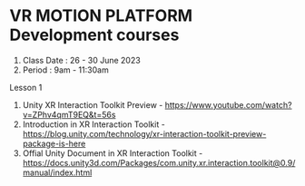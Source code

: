 # VR MOTION PLATFORM Development courses

  1. Class Date : 26 - 30 June 2023
  2. Period : 9am - 11:30am

Lesson 1
  1. Unity XR Interaction Toolkit Preview - https://www.youtube.com/watch?v=ZPhv4qmT9EQ&t=56s
  2. Introduction in XR Interaction Toolkit - https://blog.unity.com/technology/xr-interaction-toolkit-preview-package-is-here
  3. Offial Unity Document in XR Interaction Toolkit - https://docs.unity3d.com/Packages/com.unity.xr.interaction.toolkit@0.9/manual/index.html
